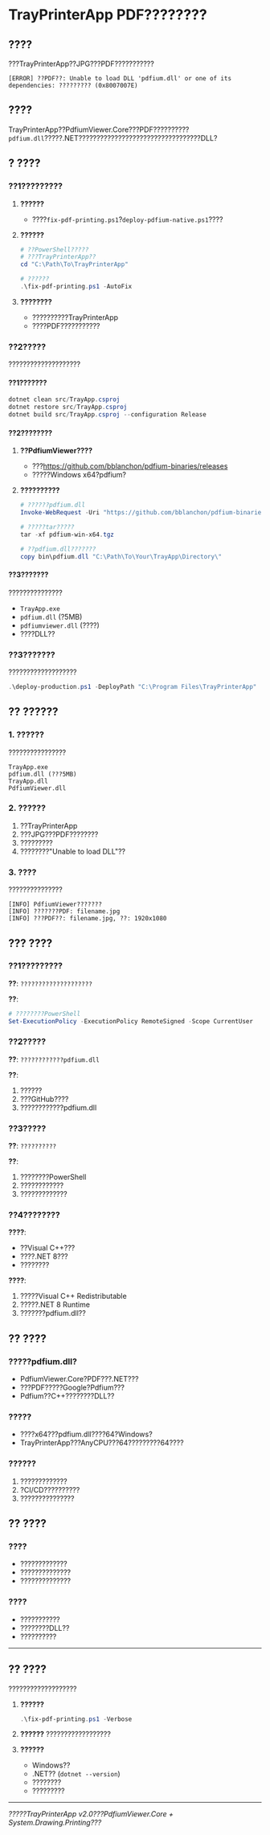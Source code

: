 # TrayPrinterApp PDF????????

## ????

???TrayPrinterApp??JPG???PDF???????????

```
[ERROR] ??PDF??: Unable to load DLL 'pdfium.dll' or one of its dependencies: ????????? (0x8007007E)
```

## ????

TrayPrinterApp??PdfiumViewer.Core???PDF??????????`pdfium.dll`?????.NET??????????????????????????????????DLL?

## ? ????

### ??1?????????

1. **??????**
   - ????`fix-pdf-printing.ps1`?`deploy-pdfium-native.ps1`????

2. **??????**
   ```powershell
   # ??PowerShell?????
   # ???TrayPrinterApp??
   cd "C:\Path\To\TrayPrinterApp"
   
   # ??????
   .\fix-pdf-printing.ps1 -AutoFix
   ```

3. **????????**
   - ??????????TrayPrinterApp
   - ????PDF???????????

### ??2?????

????????????????????

#### ??1???????
```powershell
dotnet clean src/TrayApp.csproj
dotnet restore src/TrayApp.csproj
dotnet build src/TrayApp.csproj --configuration Release
```

#### ??2????????

1. **??PdfiumViewer????**
   - ???https://github.com/bblanchon/pdfium-binaries/releases
   - ?????Windows x64?pdfium?

2. **??????????**
   ```powershell
   # ??????pdfium.dll
   Invoke-WebRequest -Uri "https://github.com/bblanchon/pdfium-binaries/releases/download/chromium%2F6666/pdfium-win-x64.tgz" -OutFile "pdfium-win-x64.tgz"
   
   # ?????tar?????
   tar -xf pdfium-win-x64.tgz
   
   # ??pdfium.dll???????
   copy bin\pdfium.dll "C:\Path\To\Your\TrayApp\Directory\"
   ```

#### ??3???????

???????????????
- `TrayApp.exe`
- `pdfium.dll` (?5MB)
- `pdfiumviewer.dll` (????)
- ????DLL??

### ??3???????

???????????????????

```powershell
.\deploy-production.ps1 -DeployPath "C:\Program Files\TrayPrinterApp"
```

## ?? ??????

### 1. ??????
????????????????
```
TrayApp.exe
pdfium.dll (???5MB)
TrayApp.dll
PdfiumViewer.dll
```

### 2. ??????
1. ??TrayPrinterApp
2. ???JPG???PDF????????
3. ?????????
4. ????????"Unable to load DLL"??

### 3. ????
???????????????
```
[INFO] PdfiumViewer???????
[INFO] ???????PDF: filename.jpg
[INFO] ???PDF??: filename.jpg, ??: 1920x1080
```

## ??? ????

### ??1?????????
**??**: `????????????????????`

**??**:
```powershell
# ????????PowerShell
Set-ExecutionPolicy -ExecutionPolicy RemoteSigned -Scope CurrentUser
```

### ??2?????
**??**: `????????????pdfium.dll`

**??**:
1. ??????
2. ???GitHub????
3. ????????????pdfium.dll

### ??3?????
**??**: `??????????`

**??**:
1. ????????PowerShell
2. ????????????
3. ?????????????

### ??4????????
**????**:
- ??Visual C++???
- ????.NET 8???
- ????????

**????**:
1. ?????Visual C++ Redistributable
2. ?????.NET 8 Runtime
3. ???????pdfium.dll??

## ?? ????

### ?????pdfium.dll?
- PdfiumViewer.Core?PDF???.NET???
- ???PDF?????Google?Pdfium???
- Pdfium??C++????????DLL??

### ?????
- ????x64???pdfium.dll????64?Windows?
- TrayPrinterApp???AnyCPU???64?????????64????

### ??????
1. ?????????????
2. ?CI/CD??????????
3. ???????????????

## ?? ????

### ????
- ?????????????
- ??????????????
- ??????????????

### ????
- ???????????
- ????????DLL??
- ??????????

---

## ?? ????

???????????????????

1. **??????**
   ```powershell
   .\fix-pdf-printing.ps1 -Verbose
   ```

2. **??????**
   ??????????????????

3. **??????**
   - Windows??
   - .NET?? (`dotnet --version`)
   - ????????
   - ?????????

---

*?????TrayPrinterApp v2.0???PdfiumViewer.Core + System.Drawing.Printing???*